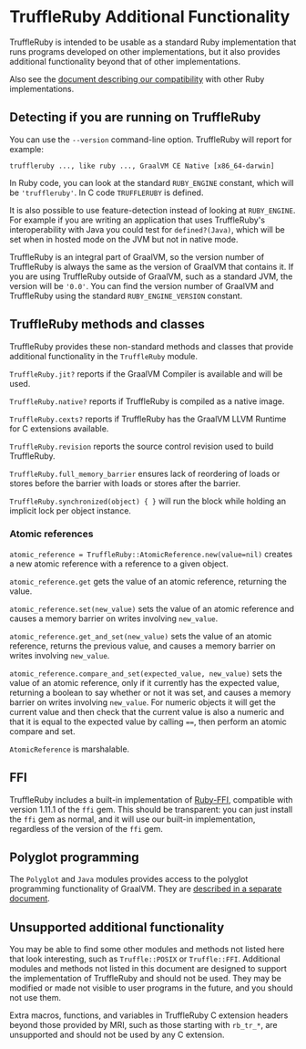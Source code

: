 # TruffleRuby Additional Functionality

TruffleRuby is intended to be usable as a standard Ruby implementation that runs
programs developed on other implementations, but it also provides additional
functionality beyond that of other implementations.

Also see the [document describing our compatibility](compatibility.md) with
other Ruby implementations.

## Detecting if you are running on TruffleRuby

You can use the `--version` command-line option. TruffleRuby will report for
example:

```
truffleruby ..., like ruby ..., GraalVM CE Native [x86_64-darwin]
```

In Ruby code, you can look at the standard `RUBY_ENGINE` constant, which will be
`'truffleruby'`. In C code `TRUFFLERUBY` is defined.

It is also possible to use feature-detection instead of looking at
`RUBY_ENGINE`. For example if you are writing an application that uses
TruffleRuby's interoperability with Java you could test for `defined?(Java)`,
which will be set when in hosted mode on the JVM but not in native mode.

TruffleRuby is an integral part of GraalVM, so the version number of TruffleRuby
is always the same as the version of GraalVM that contains it. If you are using
TruffleRuby outside of GraalVM, such as a standard JVM, the version will be
`'0.0'`. You can find the version number of GraalVM and TruffleRuby using the
standard `RUBY_ENGINE_VERSION` constant.

## TruffleRuby methods and classes

TruffleRuby provides these non-standard methods and classes that provide
additional functionality in the `TruffleRuby` module.

`TruffleRuby.jit?` reports if the GraalVM Compiler is available and will be
used.

`TruffleRuby.native?` reports if TruffleRuby is compiled as a native image.

`TruffleRuby.cexts?` reports if TruffleRuby has the GraalVM LLVM Runtime for C
extensions available.

`TruffleRuby.revision` reports the source control revision used to build
TruffleRuby.

`TruffleRuby.full_memory_barrier` ensures lack of reordering of loads or stores
before the barrier with loads or stores after the barrier.

`TruffleRuby.synchronized(object) { }` will run the block while holding an
implicit lock per object instance.

### Atomic references

`atomic_reference = TruffleRuby::AtomicReference.new(value=nil)` creates a new
atomic reference with a reference to a given object.

`atomic_reference.get` gets the value of an atomic reference, returning the
value.

`atomic_reference.set(new_value)` sets the value of an atomic reference and
causes a memory barrier on writes involving `new_value`.

`atomic_reference.get_and_set(new_value)` sets the value of an atomic reference,
returns the previous value, and causes a memory barrier on writes involving
`new_value`.

`atomic_reference.compare_and_set(expected_value, new_value)` sets the value
of an atomic reference, only if it currently has the expected value, returning
a boolean to say whether or not it was set, and causes a memory barrier on
writes involving `new_value`. For numeric objects it will get the current
value and then check that the current value is also a numeric and that it is
equal to the expected value by calling `==`, then perform an atomic compare
and set.

`AtomicReference` is marshalable.

## FFI

TruffleRuby includes a built-in implementation of [Ruby-FFI](https://github.com/ffi/ffi),
compatible with version 1.11.1 of the `ffi` gem. This should be transparent: you can
just install the `ffi` gem as normal, and it will use our built-in implementation,
regardless of the version of the `ffi` gem.

## Polyglot programming

The `Polyglot` and `Java` modules provides access to the polyglot programming
functionality of GraalVM. They are
[described in a separate document](polyglot.md).

## Unsupported additional functionality

You may be able to find some other modules and methods not listed here that look
interesting, such as `Truffle::POSIX` or `Truffle::FFI`. Additional modules and
methods not listed in this document are designed to support the implementation
of TruffleRuby and should not be used. They may be modified or made not visible
to user programs in the future, and you should not use them.

Extra macros, functions, and variables in TruffleRuby C extension headers
beyond those provided by MRI, such as those starting with `rb_tr_*`, are
unsupported and should not be used by any C extension.
